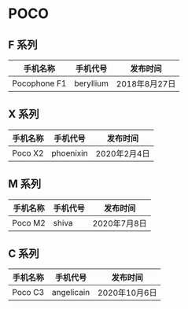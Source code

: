 # POCO

## F 系列
手机名称 | 手机代号 | 发布时间
---- | ---- | ----
Pocophone F1 | beryllium | 2018年8月27日

## X 系列
手机名称 | 手机代号 | 发布时间
---- | ---- | ----
Poco X2 | phoenixin | 2020年2月4日

## M 系列
手机名称 | 手机代号 | 发布时间
---- | ---- | ----
Poco M2 | shiva | 2020年7月8日

## C 系列
手机名称 | 手机代号 | 发布时间
---- | ---- | ----
Poco C3 | angelicain | 2020年10月6日

